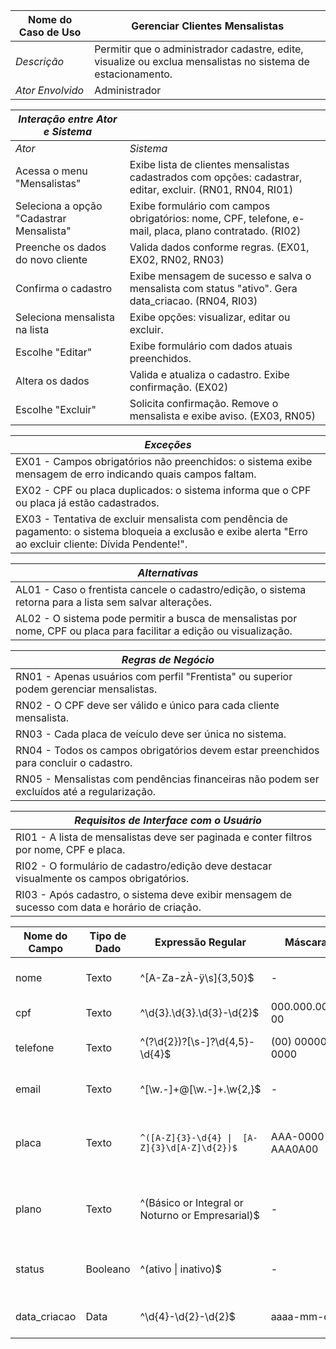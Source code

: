 | Nome do Caso de Uso       | Gerenciar Clientes Mensalistas |
|---------------------------|---------------------------------|
| *Descrição*               | Permitir que o administrador cadastre, edite, visualize ou exclua mensalistas no sistema de estacionamento. |
| *Ator Envolvido*          | Administrador |


| *Interação entre Ator e Sistema*       |                                                                                     |
|----------------------------------------|-----------------------------------------------------------|
| *Ator*                                 | *Sistema*                                                                          |
| Acessa o menu "Mensalistas"            | Exibe lista de clientes mensalistas cadastrados com opções: cadastrar, editar, excluir. (RN01, RN04, RI01) |
| Seleciona a opção "Cadastrar Mensalista" | Exibe formulário com campos obrigatórios: nome, CPF, telefone, e-mail, placa, plano contratado. (RI02) |
| Preenche os dados do novo cliente      | Valida dados conforme regras. (EX01, EX02, RN02, RN03) |
| Confirma o cadastro                    | Exibe mensagem de sucesso e salva o mensalista com status "ativo". Gera data_criacao. (RN04, RI03) |
| Seleciona mensalista na lista          | Exibe opções: visualizar, editar ou excluir. |
| Escolhe "Editar"                       | Exibe formulário com dados atuais preenchidos. |
| Altera os dados                        | Valida e atualiza o cadastro. Exibe confirmação. (EX02) |
| Escolhe "Excluir"                      | Solicita confirmação. Remove o mensalista e exibe aviso. (EX03, RN05) |


| *Exceções* |
|------------|
| EX01 - Campos obrigatórios não preenchidos: o sistema exibe mensagem de erro indicando quais campos faltam. |
| EX02 - CPF ou placa duplicados: o sistema informa que o CPF ou placa já estão cadastrados. |
| EX03 - Tentativa de excluir mensalista com pendência de pagamento: o sistema bloqueia a exclusão e exibe alerta "Erro ao excluir cliente: Dívida Pendente!". |


| *Alternativas* |
|----------------|
| AL01 - Caso o frentista cancele o cadastro/edição, o sistema retorna para a lista sem salvar alterações. |
| AL02 - O sistema pode permitir a busca de mensalistas por nome, CPF ou placa para facilitar a edição ou visualização. |


| *Regras de Negócio* |
|---------------------|
| RN01 - Apenas usuários com perfil "Frentista" ou superior podem gerenciar mensalistas. |
| RN02 - O CPF deve ser válido e único para cada cliente mensalista. |
| RN03 - Cada placa de veículo deve ser única no sistema. |
| RN04 - Todos os campos obrigatórios devem estar preenchidos para concluir o cadastro. |
| RN05 - Mensalistas com pendências financeiras não podem ser excluídos até a regularização. |


| *Requisitos de Interface com o Usuário* |
|------------------------------------------|
| RI01 - A lista de mensalistas deve ser paginada e conter filtros por nome, CPF e placa. |
| RI02 - O formulário de cadastro/edição deve destacar visualmente os campos obrigatórios. |
| RI03 - Após cadastro, o sistema deve exibir mensagem de sucesso com data e horário de criação. |


| Nome do Campo     | Tipo de Dado | Expressão Regular                  | Máscara           | Descrição                                             | Obrigatório | Único | Default                   |
|-------------------|--------------|------------------------------------|-------------------|-------------------------------------------------------|-------------|-------|----------------------------|
| nome              | Texto        | ^[A-Za-zÀ-ÿ\s]{3,50}$              | -                 | Nome completo do cliente                             | Sim         | Não   | -                          |
| cpf               | Texto        | ^\d{3}\.\d{3}\.\d{3}\-\d{2}$       | 000.000.000-00     | CPF válido do cliente                                | Sim         | Sim   | -                          |
| telefone          | Texto        | ^\(?\d{2}\)?[\s-]?\d{4,5}-\d{4}$   | (00) 00000-0000   | Telefone para contato                                | Sim         | Não   | -                          |
| email             | Texto        | ^[\w\.-]+@[\w\.-]+\.\w{2,}$        | -                 | E-mail válido e único                                | Sim         | Sim   | -                          |
| placa         | Texto        | `^([A-Z]{3}-\d{4} \|  [A-Z]{3}\d[A-Z]\d{2})$` | AAA-0000 ou AAA0A00 | Placa do veículo (modelo antigo ou Mercosul). | Sim | Sim | - |
| plano             | Texto        | ^(Básico or Integral or Noturno or Empresarial)$   | -                 | Tipo de plano contratado pelo cliente                | Sim         | Não   | Básico                    |
| status            | Booleano     | ^(ativo \| inativo)$                  | -                 | Situação atual do cliente mensalista                 | Não         | Não   | ativo                     |
| data_criacao      | Data         | ^\d{4}-\d{2}-\d{2}$                | aaaa-mm-dd        | Data de criação do cadastro                          | Sim         | Não   | Gerado automaticamente     |
